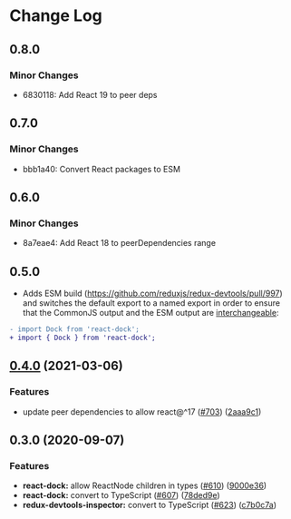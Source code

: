 # Change Log

## 0.8.0

### Minor Changes

- 6830118: Add React 19 to peer deps

## 0.7.0

### Minor Changes

- bbb1a40: Convert React packages to ESM

## 0.6.0

### Minor Changes

- 8a7eae4: Add React 18 to peerDependencies range

## 0.5.0

- Adds ESM build (https://github.com/reduxjs/redux-devtools/pull/997) and switches the default export to a named export in order to ensure that the CommonJS output and the ESM output are [interchangeable](https://rollupjs.org/guide/en/#outputexports):

```diff
- import Dock from 'react-dock';
+ import { Dock } from 'react-dock';
```

## [0.4.0](https://github.com/reduxjs/redux-devtools/compare/react-dock@0.3.0...react-dock@0.4.0) (2021-03-06)

### Features

- update peer dependencies to allow react@^17 ([#703](https://github.com/reduxjs/redux-devtools/issues/703)) ([2aaa9c1](https://github.com/reduxjs/redux-devtools/commit/2aaa9c10a383e3a7ab20b3ab14639781fd7bb2eb))

## 0.3.0 (2020-09-07)

### Features

- **react-dock:** allow ReactNode children in types ([#610](https://github.com/reduxjs/redux-devtools/issues/610)) ([9000e36](https://github.com/reduxjs/redux-devtools/commit/9000e369cd4ecd21d2f3e32f0112bd332eb8b631))
- **react-dock:** convert to TypeScript ([#607](https://github.com/reduxjs/redux-devtools/issues/607)) ([78ded9e](https://github.com/reduxjs/redux-devtools/commit/78ded9e0ca5ced5f6ae4e6d4474fa133b6d081b9))
- **redux-devtools-inspector:** convert to TypeScript ([#623](https://github.com/reduxjs/redux-devtools/issues/623)) ([c7b0c7a](https://github.com/reduxjs/redux-devtools/commit/c7b0c7aa6e09f46a36b382ae3ec8e38bd48aeb28))
